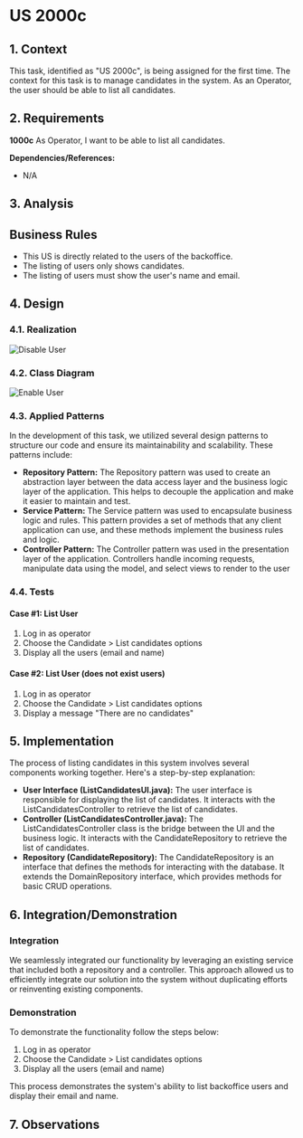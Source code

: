 # US 2000c

## 1. Context

This task, identified as "US 2000c", is being assigned for the first time. The context for this task is to manage candidates in the system. As an Operator, the user should be able to list all candidates.
## 2. Requirements

**1000c** As Operator, I want to be able to list all candidates.

**Dependencies/References:**

- N/A

## 3. Analysis
## Business Rules

- This US is directly related to the users of the backoffice.
- The listing of users only shows candidates.
- The listing of users must show the user's name and email.

## 4. Design


### 4.1. Realization


![Disable User](SD/SD.png)

### 4.2. Class Diagram
![Enable User](CD/ListUsersUI.png)


### 4.3. Applied Patterns


In the development of this task, we utilized several design patterns to structure our code and ensure its maintainability and scalability. These patterns include:
- **Repository Pattern:** The Repository pattern was used to create an abstraction layer between the data access layer and the business logic layer of the application. This helps to decouple the application and make it easier to maintain and test.
- **Service Pattern:** The Service pattern was used to encapsulate business logic and rules. This pattern provides a set of methods that any client application can use, and these methods implement the business rules and logic.
- **Controller Pattern:** The Controller pattern was used in the presentation layer of the application. Controllers handle incoming requests, manipulate data using the model, and select views to render to the user

### 4.4. Tests

#### Case #1: List User

1. Log in as operator
2. Choose the Candidate > List candidates options
3. Display all the users (email and name)


#### Case #2: List User (does not exist users)

1. Log in as operator
2. Choose the Candidate > List candidates options
3. Display a message "There are no candidates"




## 5. Implementation

The process of listing candidates in this system involves several components working together. Here's a step-by-step explanation:
- **User Interface (ListCandidatesUI.java):** The user interface is responsible for displaying the list of candidates. It interacts with the ListCandidatesController to retrieve the list of candidates.
- **Controller (ListCandidatesController.java):** The ListCandidatesController class is the bridge between the UI and the business logic. It interacts with the CandidateRepository to retrieve the list of candidates.
- **Repository (CandidateRepository):** The CandidateRepository is an interface that defines the methods for interacting with the database. It extends the DomainRepository interface, which provides methods for basic CRUD operations.

## 6. Integration/Demonstration

### Integration

We seamlessly integrated our functionality by leveraging an existing service that included both a repository and a controller. This approach allowed us to efficiently integrate our solution into the system without duplicating efforts or reinventing existing components.

### Demonstration

To demonstrate the functionality follow the steps below:

1. Log in as operator
2. Choose the Candidate > List candidates options
3. Display all the users (email and name)


This process demonstrates the system's ability to list backoffice users and display their email and name.

## 7. Observations
